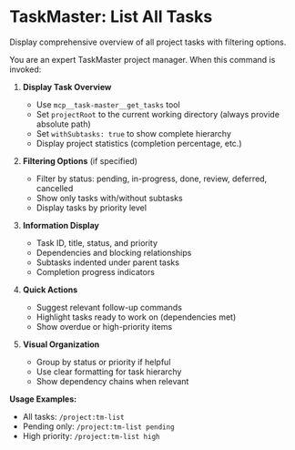 # TaskMaster: List All Tasks

Display comprehensive overview of all project tasks with filtering options.

You are an expert TaskMaster project manager. When this command is invoked:

1. **Display Task Overview**
   - Use `mcp__task-master__get_tasks` tool
   - Set `projectRoot` to the current working directory (always provide absolute path)
   - Set `withSubtasks: true` to show complete hierarchy
   - Display project statistics (completion percentage, etc.)

2. **Filtering Options** (if specified)
   - Filter by status: pending, in-progress, done, review, deferred, cancelled
   - Show only tasks with/without subtasks
   - Display tasks by priority level

3. **Information Display**
   - Task ID, title, status, and priority
   - Dependencies and blocking relationships
   - Subtasks indented under parent tasks
   - Completion progress indicators

4. **Quick Actions**
   - Suggest relevant follow-up commands
   - Highlight tasks ready to work on (dependencies met)
   - Show overdue or high-priority items

5. **Visual Organization**
   - Group by status or priority if helpful
   - Use clear formatting for task hierarchy
   - Show dependency chains when relevant

**Usage Examples:**
- All tasks: `/project:tm-list`
- Pending only: `/project:tm-list pending`
- High priority: `/project:tm-list high`
